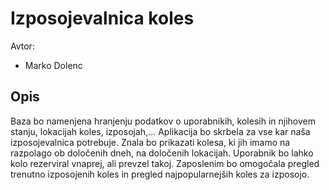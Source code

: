 # Izposojevalnica koles

Avtor:
* Marko Dolenc

## Opis
Baza bo namenjena hranjenju podatkov o uporabnikih, kolesih in njihovem stanju, lokacijah koles, izposojah,... Aplikacija bo skrbela za vse kar naša izposojevalnica potrebuje. Znala bo prikazati kolesa, ki jih imamo na razpolago ob določenih dneh, na določenih lokacijah. Uporabnik bo lahko kolo rezerviral vnaprej, ali prevzel takoj. Zaposlenim bo omogočala pregled trenutno izposojenih koles in pregled najpopularnejših koles za izposojo.
